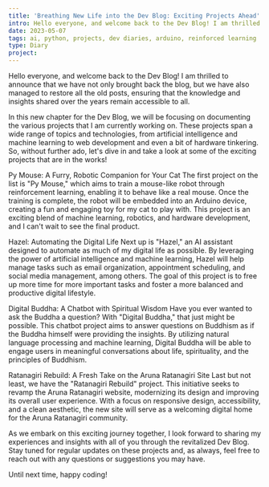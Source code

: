 ```yaml
---
title: 'Breathing New Life into the Dev Blog: Exciting Projects Ahead'
intro: Hello everyone, and welcome back to the Dev Blog! I am thrilled to announce that we have not only brought back the blog, but we have also managed to restore all the old posts, ensuring that the knowledge and insights shared over the years remain accessible to all.
date: 2023-05-07
tags: ai, python, projects, dev diaries, arduino, reinforced learning
type: Diary
project:
---
```


Hello everyone, and welcome back to the Dev Blog! I am thrilled to announce that we have not only brought back the blog, but we have also managed to restore all the old posts, ensuring that the knowledge and insights shared over the years remain accessible to all.

In this new chapter for the Dev Blog, we will be focusing on documenting the various projects that I am currently working on. These projects span a wide range of topics and technologies, from artificial intelligence and machine learning to web development and even a bit of hardware tinkering. So, without further ado, let's dive in and take a look at some of the exciting projects that are in the works!

Py Mouse: A Furry, Robotic Companion for Your Cat
The first project on the list is "Py Mouse," which aims to train a mouse-like robot through reinforcement learning, enabling it to behave like a real mouse. Once the training is complete, the robot will be embedded into an Arduino device, creating a fun and engaging toy for my cat to play with. This project is an exciting blend of machine learning, robotics, and hardware development, and I can't wait to see the final product.

Hazel: Automating the Digital Life
Next up is "Hazel," an AI assistant designed to automate as much of my digital life as possible. By leveraging the power of artificial intelligence and machine learning, Hazel will help manage tasks such as email organization, appointment scheduling, and social media management, among others. The goal of this project is to free up more time for more important tasks and foster a more balanced and productive digital lifestyle.

Digital Buddha: A Chatbot with Spiritual Wisdom
Have you ever wanted to ask the Buddha a question? With "Digital Buddha," that just might be possible. This chatbot project aims to answer questions on Buddhism as if the Buddha himself were providing the insights. By utilizing natural language processing and machine learning, Digital Buddha will be able to engage users in meaningful conversations about life, spirituality, and the principles of Buddhism.

Ratanagiri Rebuild: A Fresh Take on the Aruna Ratanagiri Site
Last but not least, we have the "Ratanagiri Rebuild" project. This initiative seeks to revamp the Aruna Ratanagiri website, modernizing its design and improving its overall user experience. With a focus on responsive design, accessibility, and a clean aesthetic, the new site will serve as a welcoming digital home for the Aruna Ratanagiri community.

As we embark on this exciting journey together, I look forward to sharing my experiences and insights with all of you through the revitalized Dev Blog. Stay tuned for regular updates on these projects and, as always, feel free to reach out with any questions or suggestions you may have.

Until next time, happy coding!
